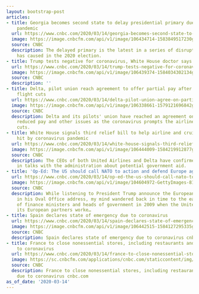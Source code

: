 ```yaml
---
layout: bootstrap-post
articles:
- title: Georgia becomes second state to delay presidential primary due to coronavirus
    pandemic
  url: https://www.cnbc.com/2020/03/14/georgia-becomes-second-state-to-delay-presidential-primary.html
  image: https://image.cnbcfm.com/api/v1/image/106434714-1583849517230gettyimages-1206416963.jpeg?v=1583849571
  source: CNBC
  description: The delayed primary is the latest in a series of disruptions the pandemic
    has caused in the 2020 election.
- title: Trump tests negative for coronavirus, White House doctor says
  url: https://www.cnbc.com/2020/03/14/trump-tests-negative-for-coronavirus-white-house-doctor-says.html
  image: https://image.cnbcfm.com/api/v1/image/106439374-1584034302134gettyimages-1212011269.jpeg?v=1584034347
  source: CNBC
  description: ''
- title: Delta, pilot union reach agreement to offer partial pay after virus forces
    flight cuts
  url: https://www.cnbc.com/2020/03/14/delta-pilot-union-agree-on-partially-paid-time-off-as-coronavirus-forces-cuts.html
  image: https://image.cnbcfm.com/api/v1/image/106338661-1579121696842gettyimages-545398852.jpeg?v=1584123400
  source: CNBC
  description: Delta and its pilots' union have reached an agreement on voluntary,
    reduced pay and other issues as the coronavirus prompts the airline to make deep
    cuts.
- title: White House signals third relief bill to help airline and cruise industries
    hit by coronavirus pandemic
  url: https://www.cnbc.com/2020/03/14/white-house-signals-third-relief-bill-to-help-airline-and-cruise-industries-hit-by-coronavirus-pandemic.html
  image: https://image.cnbcfm.com/api/v1/image/106444009-1584219912877gettyimages-1207184329.jpeg?v=1584219929
  source: CNBC
  description: The CEOs of both United Airlines and Delta have confirmed they've been
    in talks with the administration about potential government aid.
- title: 'Op-Ed: The US should call NATO to action and defend Europe against coronavirus'
  url: https://www.cnbc.com/2020/03/14/op-ed-the-us-should-call-nato-to-action-and-defend-europe-against-coronavirus.html
  image: https://image.cnbcfm.com/api/v1/image/104604972-GettyImages-812516424.jpg?v=1538355990
  source: CNBC
  description: While listening to President Trump announce the European travel ban
    in his Oval Office address, my mind wandered back in time to the early G20 meetings
    of finance ministers and heads of government in 2009 when the United States and
    its European partners worke…
- title: Spain declares state of emergency due to coronavirus
  url: https://www.cnbc.com/2020/03/14/spain-declares-state-of-emergency-due-to-coronavirus.html
  image: https://image.cnbcfm.com/api/v1/image/106442515-1584127295335gettyimages-1206546481.jpeg?v=1584127362
  source: CNBC
  description: Spain declares state of emergency due to coronavirus cnbc.com
- title: France to close nonessential stores, including restaurants and cafes, due
    to coronavirus
  url: https://www.cnbc.com/2020/03/14/france-to-close-nonessential-stores-including-restaurants-and-cafes-due-to-coronavirus.html
  image: https://sc.cnbcfm.com/applications/cnbc.com/staticcontent/img/cnbc_logo.gif?v=1524171804
  source: CNBC
  description: France to close nonessential stores, including restaurants and cafes,
    due to coronavirus cnbc.com
as_of_date: '2020-03-14'
---
```


